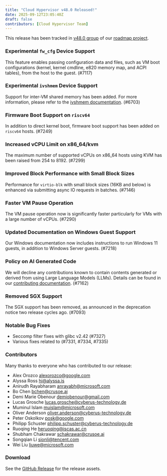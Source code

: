 ```yaml
---
title: "Cloud Hypervisor v48.0 Released!"
date: 2025-09-12T23:05:40Z
draft: false
contributors: [Cloud Hypervisor Team]
---
```

This release has been tracked in [v48.0 group](https://github.com/orgs/cloud-hypervisor/projects/6/views/4?filterQuery=release%3A%22Release+48%22) of our [roadmap project](https://github.com/orgs/cloud-hypervisor/projects/6/).

### Experimental `fw_cfg` Device Support

This feature enables passing configuration data and files, such as VM
boot configurations (kernel, kernel cmdline, e820 memory map, and ACPI
tables), from the host to the guest. (#7117)

### Experimental `ivshmem` Device Support

Support for inter-VM shared memory has been added. For more information,
please refer to the [ivshmem documentation](docs/ivshmem.md). (#6703)

### Firmware Boot Support on `riscv64`

In addition to direct kernel boot, firmware boot support has been added
on `riscv64` hosts. (#7249)

### Increased vCPU Limit on x86_64/kvm

The maximum number of supported vCPUs on x86_64 hosts using KVM has been
raised from 254 to 8192. (#7299)

### Improved Block Performance with Small Block Sizes

Performance for `virtio-blk` with small block sizes (16KB and below)
is enhanced via submitting async IO requests in batches. (#7146)

### Faster VM Pause Operation

The VM pause operation now is significantly faster particularly for VMs
with a large number of vCPUs. (#7290)

### Updated Documentation on Windows Guest Support

Our Windows documentation now includes instructions to run Windows 11
guests, in addition to Windows Server guests. (#7218)

### Policy on AI Generated Code

We will decline any contributions known to contain contents generated or
derived from using Large Language Models (LLMs). Details can be found
in our [contributing documentation](CONTRIBUTING.md). (#7162)

### Removed SGX Support

The SGX support has been removed, as announced in the deprecation notice two
release cycles ago. (#7093)

### Notable Bug Fixes

* Seccomp filter fixes with glibc v2.42 (#7327)
* Various fixes related to  (#7331, #7334, #7335)

### Contributors

Many thanks to everyone who has contributed to our release:

*  Alex Orozco <alexorozco@google.com>
*  Alyssa Ross <hi@alyssa.is>
*  Anirudh Rayabharam <anrayabh@microsoft.com>
*  Bo Chen <bchen@crusoe.ai>
*  Demi Marie Obenour <demiobenour@gmail.com>
*  Lucas Grosche <lucas.grosche@cyberus-technology.de>
*  Muminul Islam <muislam@microsoft.com>
*  Oliver Anderson <oliver.anderson@cyberus-technology.de>
*  Peter Oskolkov <posk@google.com>
*  Philipp Schuster <philipp.schuster@cyberus-technology.de>
*  Ruoqing He <heruoqing@iscas.ac.cn>
*  Shubham Chakrawar <schakrawar@crusoe.ai>
*  Songqian Li <sionli@tencent.com>
*  Wei Liu <liuwe@microsoft.com>
### Download
 See the <a href="https://github.com/cloud-hypervisor/cloud-hypervisor/releases/tag/v48.0">GitHub Release</a> for the release assets.

